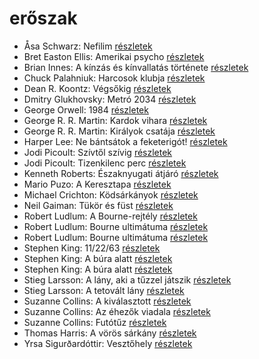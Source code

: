 # erőszak

- Åsa Schwarz: Nefilim [részletek](../_details/%C3%85sa%20Schwarz.md#id_683)
- Bret Easton Ellis: Amerikai psycho [részletek](../_details/Bret%20Easton%20Ellis.md#id_1446)
- Brian Innes: A kínzás és kínvallatás története [részletek](../_details/Brian%20Innes.md#id_1448)
- Chuck Palahniuk: Harcosok klubja [részletek](../_details/Chuck%20Palahniuk.md#id_660)
- Dean R. Koontz: Végsőkig [részletek](../_details/Dean%20R.%20Koontz.md#id_1071)
- Dmitry Glukhovsky: Metró 2034 [részletek](../_details/Dmitry%20Glukhovsky.md#id_355)
- George Orwell: 1984 [részletek](../_details/George%20Orwell.md#id_364)
- George R. R. Martin: Kardok vihara [részletek](../_details/George%20R.%20R.%20Martin.md#id_424)
- George R. R. Martin: Királyok csatája [részletek](../_details/George%20R.%20R.%20Martin.md#id_418)
- Harper Lee: Ne bántsátok a feketerigót! [részletek](../_details/Harper%20Lee.md#id_987)
- Jodi Picoult: Szívtől szívig [részletek](../_details/Jodi%20Picoult.md#id_351)
- Jodi Picoult: Tizenkilenc perc [részletek](../_details/Jodi%20Picoult.md#id_348)
- Kenneth Roberts: Északnyugati átjáró [részletek](../_details/Kenneth%20Roberts.md#id_745)
- Mario Puzo: A Keresztapa [részletek](../_details/Mario%20Puzo.md#id_283)
- Michael Crichton: Ködsárkányok [részletek](../_details/Michael%20Crichton.md#id_755)
- Neil Gaiman: Tükör és füst [részletek](../_details/Neil%20Gaiman.md#id_1434)
- Robert Ludlum: A Bourne-rejtély [részletek](../_details/Robert%20Ludlum.md#id_30)
- Robert Ludlum: Bourne ultimátuma [részletek](../_details/Robert%20Ludlum.md#id_31)
- Robert Ludlum: Bourne ultimátuma [részletek](../_details/Robert%20Ludlum.md#id_32)
- Stephen King: 11/22/63 [részletek](../_details/Stephen%20King.md#id_523)
- Stephen King: A búra alatt [részletek](../_details/Stephen%20King.md#id_556)
- Stephen King: A búra alatt [részletek](../_details/Stephen%20King.md#id_557)
- Stieg Larsson: A lány, aki a tűzzel játszik [részletek](../_details/Stieg%20Larsson.md#id_26)
- Stieg Larsson: A tetovált lány [részletek](../_details/Stieg%20Larsson.md#id_29)
- Suzanne Collins: A kiválasztott [részletek](../_details/Suzanne%20Collins.md#id_83)
- Suzanne Collins: Az éhezők viadala [részletek](../_details/Suzanne%20Collins.md#id_81)
- Suzanne Collins: Futótűz [részletek](../_details/Suzanne%20Collins.md#id_82)
- Thomas Harris: A vörös sárkány [részletek](../_details/Thomas%20Harris.md#id_1031)
- Yrsa Sigurðardóttir: Vesztőhely [részletek](../_details/Yrsa%20Sigur%C3%B0ard%C3%B3ttir.md#id_1733)
